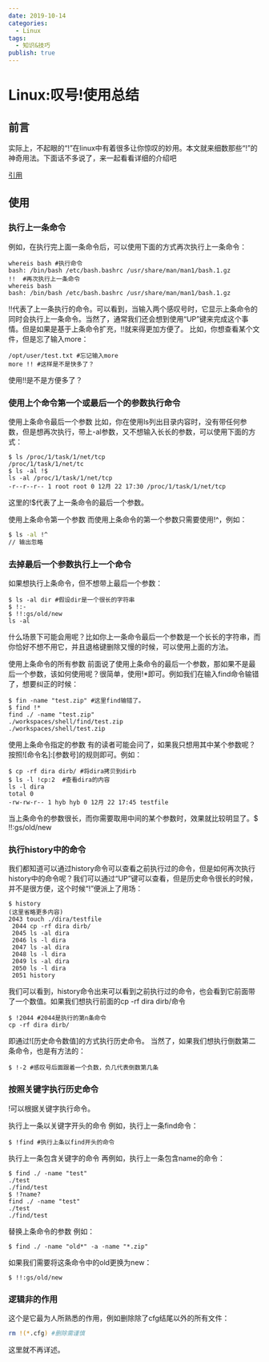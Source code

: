 ```yaml
---
date: 2019-10-14
categories:
  - Linux
tags:
  - 知识&技巧
publish: true
---
```


# Linux:叹号!使用总结

## 前言

实际上，不起眼的“!”在linux中有着很多让你惊叹的妙用。本文就来细数那些“!”的神奇用法。下面话不多说了，来一起看看详细的介绍吧

[引用](https://www.jb51.net/article/153946.htm)

## 使用

### 执行上一条命令

例如，在执行完上面一条命令后，可以使用下面的方式再次执行上一条命令：

```Shell
whereis bash #执行命令
bash: /bin/bash /etc/bash.bashrc /usr/share/man/man1/bash.1.gz
!!  #再次执行上一条命令
whereis bash
bash: /bin/bash /etc/bash.bashrc /usr/share/man/man1/bash.1.gz
```

!!代表了上一条执行的命令。可以看到，当输入两个感叹号时，它显示上条命令的同时会执行上一条命令。当然了，通常我们还会想到使用“UP”键来完成这个事情。但是如果是基于上条命令扩充，!!就来得更加方便了。
比如，你想查看某个文件，但是忘了输入more：

```Shell
/opt/user/test.txt #忘记输入more
more !! #这样是不是快多了？
```

使用!!是不是方便多了？

### 使用上个命令第一个或最后一个的参数执行命令

使用上条命令最后一个参数
比如，你在使用ls列出目录内容时，没有带任何参数，但是想再次执行，带上-al参数，又不想输入长长的参数，可以使用下面的方式：

```Shell
$ ls /proc/1/task/1/net/tcp
/proc/1/task/1/net/tc
$ ls -al !$
ls -al /proc/1/task/1/net/tcp
-r--r--r-- 1 root root 0 12月 22 17:30 /proc/1/task/1/net/tcp
```

这里的!$代表了上一条命令的最后一个参数。

使用上条命令第一个参数
而使用上条命令的第一个参数只需要使用!^，例如：

```sh
$ ls -al !^
// 输出忽略
```

### 去掉最后一个参数执行上一个命令

如果想执行上条命令，但不想带上最后一个参数：

```Shell
$ ls -al dir #假设dir是一个很长的字符串
$ !:-
$ !!:gs/old/new
ls -al
```

什么场景下可能会用呢？比如你上一条命令最后一个参数是一个长长的字符串，而你恰好不想不用它，并且退格键删除又慢的时候，可以使用上面的方法。

使用上条命令的所有参数
前面说了使用上条命令的最后一个参数，那如果不是最后一个参数，该如何使用呢？很简单，使用!*即可。例如我们在输入find命令输错了，想要纠正的时候：

```Shell
$ fin -name "test.zip" #这里find输错了。
$ find !*
find ./ -name "test.zip"
./workspaces/shell/find/test.zip
./workspaces/shell/test.zip
```

使用上条命令指定的参数
有的读者可能会问了，如果我只想用其中某个参数呢？按照![命令名]:[参数号]的规则即可。例如：

```Shell
$ cp -rf dira dirb/ #将dira拷贝到dirb
$ ls -l !cp:2  #查看dira的内容
ls -l dira
total 0
-rw-rw-r-- 1 hyb hyb 0 12月 22 17:45 testfile
```

当上条命令的参数很长，而你需要取用中间的某个参数时，效果就比较明显了。$ !!:gs/old/new

### 执行history中的命令

我们都知道可以通过history命令可以查看之前执行过的命令，但是如何再次执行history中的命令呢？我们可以通过“UP”键可以查看，但是历史命令很长的时候，并不是很方便，这个时候“!”便派上了用场：

```Shell
$ history
(这里省略更多内容)
2043 touch ./dira/testfile
 2044 cp -rf dira dirb/
 2045 ls -al dira
 2046 ls -l dira
 2047 ls -al dira
 2048 ls -l dira
 2049 ls -al dira
 2050 ls -l dira
 2051 history
```

我们可以看到，history命令出来可以看到之前执行过的命令，也会看到它前面带了一个数值。如果我们想执行前面的cp -rf dira dirb/命令

```Shell
$ !2044 #2044是执行的第n条命令
cp -rf dira dirb/
```

即通过![历史命令数值]的方式执行历史命令。
当然了，如果我们想执行倒数第二条命令，也是有方法的：

```Shell
$ !-2 #感叹号后面跟着一个负数，负几代表倒数第几条
```

### 按照关键字执行历史命令

!可以根据关键字执行命令。

执行上一条以关键字开头的命令
例如，执行上一条find命令：

```Shell
$ !find #执行上条以find开头的命令
```

执行上一条包含关键字的命令
再例如，执行上一条包含name的命令：

```Shell
$ find ./ -name "test"
./test
./find/test
$ !?name?
find ./ -name "test"
./test
./find/test
```

替换上条命令的参数
例如：

```Shell
$ find ./ -name "old*" -a -name "*.zip"
```

如果我们需要将这条命令中的old更换为new：

```Shell
$ !!:gs/old/new

```

### 逻辑非的作用

这个是它最为人所熟悉的作用，例如删除除了cfg结尾以外的所有文件：

```sh
rm !(*.cfg) #删除需谨慎
```

这里就不再详述。
